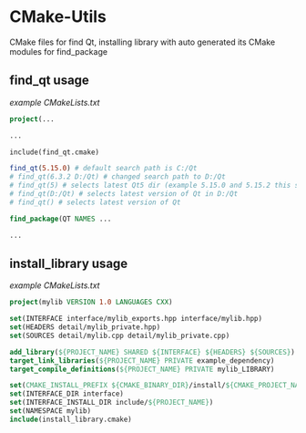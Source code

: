 # CMake-Utils
CMake files for find Qt, installing library with auto generated its CMake modules for find_package


## find_qt usage

*example CMakeLists.txt*
```cmake
project(...

...

include(find_qt.cmake)

find_qt(5.15.0) # default search path is C:/Qt
# find_qt(6.3.2 D:/Qt) # changed search path to D:/Qt
# find_qt(5) # selects latest Qt5 dir (example 5.15.0 and 5.15.2 this selects 5.15.2)
# find_qt(D:/Qt) # selects latest version of Qt in D:/Qt
# find_qt() # selects latest version of Qt

find_package(QT NAMES ...

...

```

## install_library usage

*example CMakeLists.txt*
```cmake
project(mylib VERSION 1.0 LANGUAGES CXX)

set(INTERFACE interface/mylib_exports.hpp interface/mylib.hpp)
set(HEADERS detail/mylib_private.hpp)
set(SOURCES detail/mylib.cpp detail/mylib_private.cpp)

add_library(${PROJECT_NAME} SHARED ${INTERFACE} ${HEADERS} ${SOURCES})
target_link_libraries(${PROJECT_NAME} PRIVATE example_dependency)
target_compile_definitions(${PROJECT_NAME} PRIVATE mylib_LIBRARY)

set(CMAKE_INSTALL_PREFIX ${CMAKE_BINARY_DIR}/install/${CMAKE_PROJECT_NAME}_${PROJECT_VERSION})
set(INTERFACE_DIR interface)
set(INTERFACE_INSTALL_DIR include/${PROJECT_NAME})
set(NAMESPACE mylib)
include(install_library.cmake)
```
